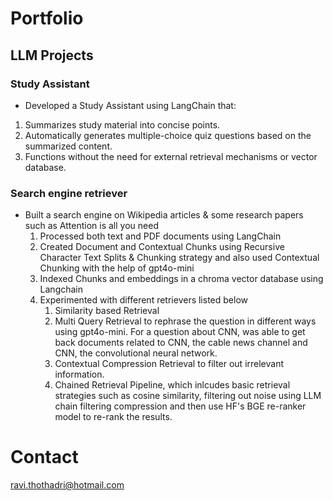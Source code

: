 <!-- https://rthothad01.github.io/portfolio/ -->
# Portfolio

## LLM Projects
### Study Assistant
- Developed a Study Assistant using LangChain that:
1. Summarizes study material into concise points.
2. Automatically generates multiple-choice quiz questions based on the summarized content.
3. Functions without the need for external retrieval mechanisms or vector database.


### Search engine retriever
- Built a search engine on Wikipedia articles & some research papers such as Attention is all you need
	1. Processed both text and PDF documents using LangChain
	2. Created Document and Contextual Chunks using Recursive Character Text Splits & Chunking strategy and also used Contextual Chunking with the help of gpt4o-mini
	3. Indexed Chunks and embeddings in a chroma vector database using Langchain
	4. Experimented with different retrievers listed below
		1. Similarity based Retrieval
		2. Multi Query Retrieval to rephrase the question in different ways using gpt4o-mini. For a question about CNN, was able to get back documents related to CNN, the cable news channel and CNN, the convolutional neural network.
		3. Contextual Compression Retrieval to filter out irrelevant information.
		4. Chained Retrieval Pipeline, which inlcudes basic retrieval strategies such as cosine similarity, filtering out noise using LLM chain filtering compression and then use HF's BGE re-ranker model to re-rank the results.


# Contact
ravi.thothadri@hotmail.com